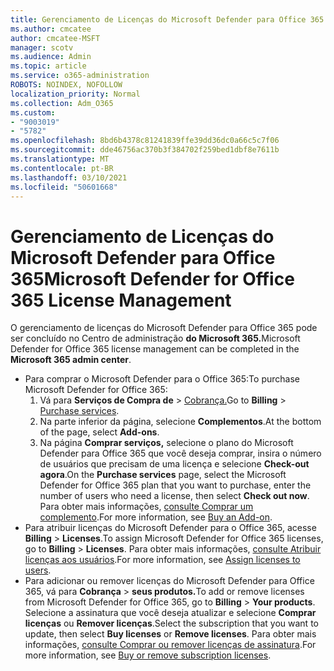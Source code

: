 ```yaml
---
title: Gerenciamento de Licenças do Microsoft Defender para Office 365
ms.author: cmcatee
author: cmcatee-MSFT
manager: scotv
ms.audience: Admin
ms.topic: article
ms.service: o365-administration
ROBOTS: NOINDEX, NOFOLLOW
localization_priority: Normal
ms.collection: Adm_O365
ms.custom:
- "9003019"
- "5782"
ms.openlocfilehash: 8bd6b4378c81241839ffe39dd36dc0a66c5c7f06
ms.sourcegitcommit: dde46756ac370b3f384702f259bed1dbf8e7611b
ms.translationtype: MT
ms.contentlocale: pt-BR
ms.lasthandoff: 03/10/2021
ms.locfileid: "50601668"
---
```

# <a name="microsoft-defender-for-office-365-license-management"></a><span data-ttu-id="c771c-102">Gerenciamento de Licenças do Microsoft Defender para Office 365</span><span class="sxs-lookup"><span data-stu-id="c771c-102">Microsoft Defender for Office 365 License Management</span></span>

<span data-ttu-id="c771c-103">O gerenciamento de licenças do Microsoft Defender para Office 365 pode ser concluído no Centro de administração **do Microsoft 365.**</span><span class="sxs-lookup"><span data-stu-id="c771c-103">Microsoft Defender for Office 365 license management can be completed in the  **Microsoft 365 admin center**.</span></span>

- <span data-ttu-id="c771c-104">Para comprar o Microsoft Defender para o Office 365:</span><span class="sxs-lookup"><span data-stu-id="c771c-104">To purchase Microsoft Defender for Office 365:</span></span>
    1. <span data-ttu-id="c771c-105">Vá para **Serviços de Compra de**  >  [Cobrança.](https://go.microsoft.com/fwlink/p/?linkid=868433)</span><span class="sxs-lookup"><span data-stu-id="c771c-105">Go to **Billing** > [Purchase services](https://go.microsoft.com/fwlink/p/?linkid=868433).</span></span>
    2. <span data-ttu-id="c771c-106">Na parte inferior da página, selecione **Complementos**.</span><span class="sxs-lookup"><span data-stu-id="c771c-106">At the bottom of the page, select **Add-ons**.</span></span>
    3. <span data-ttu-id="c771c-107">Na página **Comprar serviços,** selecione o plano do Microsoft Defender para Office 365 que você deseja comprar, insira o número de usuários que precisam de uma licença e selecione **Check-out agora**.</span><span class="sxs-lookup"><span data-stu-id="c771c-107">On the **Purchase services** page, select the Microsoft Defender for Office 365 plan that you want to purchase, enter the number of users who need a license, then select **Check out now**.</span></span> <span data-ttu-id="c771c-108">Para obter mais informações, [consulte Comprar um complemento](https://docs.microsoft.com/microsoft-365/commerce/buy-or-edit-an-add-on).</span><span class="sxs-lookup"><span data-stu-id="c771c-108">For more information, see [Buy an Add-on](https://docs.microsoft.com/microsoft-365/commerce/buy-or-edit-an-add-on).</span></span>
- <span data-ttu-id="c771c-109">Para atribuir licenças do Microsoft Defender para o Office 365, acesse **Billing**  >  **Licenses**.</span><span class="sxs-lookup"><span data-stu-id="c771c-109">To assign Microsoft Defender for Office 365 licenses, go to **Billing** > **Licenses**.</span></span> <span data-ttu-id="c771c-110">Para obter mais informações, [consulte Atribuir licenças aos usuários](https://docs.microsoft.com/microsoft-365/admin/manage/assign-licenses-to-users).</span><span class="sxs-lookup"><span data-stu-id="c771c-110">For more information, see [Assign licenses to users](https://docs.microsoft.com/microsoft-365/admin/manage/assign-licenses-to-users).</span></span>
- <span data-ttu-id="c771c-111">Para adicionar ou remover licenças do Microsoft Defender para Office 365, vá para **Cobrança**  >  **seus produtos.**</span><span class="sxs-lookup"><span data-stu-id="c771c-111">To add or remove licenses from Microsoft Defender for Office 365, go to **Billing** > **Your products**.</span></span> <span data-ttu-id="c771c-112">Selecione a assinatura que você deseja atualizar e selecione **Comprar licenças** ou **Remover licenças**.</span><span class="sxs-lookup"><span data-stu-id="c771c-112">Select the subscription that you want to update, then select **Buy licenses** or **Remove licenses**.</span></span> <span data-ttu-id="c771c-113">Para obter mais informações, [consulte Comprar ou remover licenças de assinatura](https://docs.microsoft.com/microsoft-365/commerce/licenses/buy-licenses).</span><span class="sxs-lookup"><span data-stu-id="c771c-113">For more information, see [Buy or remove subscription licenses](https://docs.microsoft.com/microsoft-365/commerce/licenses/buy-licenses).</span></span>